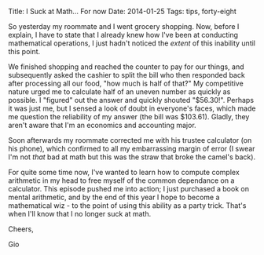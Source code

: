 Title: I Suck at Math... For now
Date: 2014-01-25
Tags: tips, forty-eight

So yesterday my roommate and I went grocery shopping. Now, before I explain, I have to state that I already knew how I've been at conducting mathematical operations, I just hadn't noticed the *extent* of this inability until this point.

We finished shopping and reached the counter to pay for our things, and subsequently asked the cashier to split the bill who then responded back after processing all our food, "how much is half of that?" My competitive nature urged me to calculate half of an uneven number as quickly as possible. I "figured" out the answer and quickly shouted "$56.30!". Perhaps it was just me, but I sensed a look of doubt in everyone's faces, which made me question the reliability of my answer (the bill was $103.61). Gladly, they aren't aware that I'm an economics and accounting major.

Soon afterwards my roommate corrected me with his trustee calculator (on his phone), which confirmed to all my embarrassing margin of error (I swear I'm not *that* bad at math but this was the straw that broke the camel's back).

For quite some time now, I've wanted to learn how to compute complex arithmetic in my head to free myself of the common dependance on a calculator. This episode pushed me into action; I just purchased a book on mental arithmetic, and by the end of this year I hope to become a mathematical wiz - to the point of using this ability as a party trick. That's when I'll know that I no longer suck at math.

Cheers,

Gio
